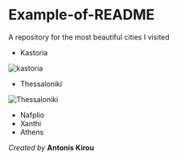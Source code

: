 # Example-of-README
A repository for the most beautiful cities I visited

* Kastoria

 ![kastoria](https://www.news247.gr/wp-content/uploads/2024/11/kastoria12-640x426.jpg)
 
* Thessaloniki

 ![Thessaloniki](https://www.rentacarpotos.gr/blog/wp-content/uploads/2023/05/Attractions-in-Thessaloniki-1.jpg)
 
* Nafplio
* Xanthi
* Athens

*Created by* **Antonis Kirou**

